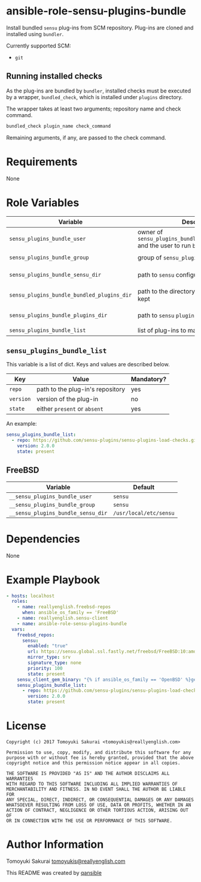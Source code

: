# ansible-role-sensu-plugins-bundle

Install bundled `sensu` plug-ins from SCM repository. Plug-ins are cloned and
installed using `bundler`.

Currently supported SCM:

* `git`

## Running installed checks

As the plug-ins are bundled by `bundler`, installed checks must be executed by
a wrapper, `bundled_check`, which is installed under `plugins` directory.

The wrapper takes at least two arguments; repository name and check command.

```sh
bundled_check plugin_name check_command
```

Remaining arguments, if any, are passed to the check command.

# Requirements

None

# Role Variables

| Variable | Description | Default |
|----------|-------------|---------|
| `sensu_plugins_bundle_user` | owner of `sensu_plugins_bundle_bundled_plugins_dir` and the user to run `bundle` | `{{ __sensu_plugins_bundle_user }}` |
| `sensu_plugins_bundle_group` | group of `sensu_plugins_bundle_user` | `{{ __sensu_plugins_bundle_group }}` |
| `sensu_plugins_bundle_sensu_dir` | path to `sensu` configuration directory | `{{ __sensu_plugins_bundle_sensu_dir }}` |
| `sensu_plugins_bundle_bundled_plugins_dir` | path to the directory where plug-ins are kept | `{{ sensu_plugins_bundle_sensu_dir }}/bundled_plugins` |
| `sensu_plugins_bundle_plugins_dir` | path to `sensu` `plugins` directory | `{{ sensu_plugins_bundle_sensu_dir }}/plugins` |
| `sensu_plugins_bundle_list` | list of plug-ins to manage (see below) | `[]` |

## `sensu_plugins_bundle_list`

This variable is a list of dict. Keys and values are described below.

| Key | Value | Mandatory? |
|-----|-------|------------|
| `repo` | path to the plug-in's repository | yes |
| `version` | version of the plug-in | no |
| `state` | either `present` or `absent` | yes |

An example:

```yaml
sensu_plugins_bundle_list:
  - repo: https://github.com/sensu-plugins/sensu-plugins-load-checks.git
    version: 2.0.0
    state: present
```

## FreeBSD

| Variable | Default |
|----------|---------|
| `__sensu_plugins_bundle_user` | `sensu` |
| `__sensu_plugins_bundle_group` | `sensu` |
| `__sensu_plugins_bundle_sensu_dir` | `/usr/local/etc/sensu` |

# Dependencies

None

# Example Playbook

```yaml
- hosts: localhost
  roles:
    - name: reallyenglish.freebsd-repos
      when: ansible_os_family == 'FreeBSD'
    - name: reallyenglish.sensu-client
    - name: ansible-role-sensu-plugins-bundle
  vars:
    freebsd_repos:
      sensu:
        enabled: "true"
        url: https://sensu.global.ssl.fastly.net/freebsd/FreeBSD:10:amd64/
        mirror_type: srv
        signature_type: none
        priority: 100
        state: present
    sensu_client_gem_binary: "{% if ansible_os_family == 'OpenBSD' %}gem{% else %}/opt/sensu/embedded/bin/gem{% endif %}"
    sensu_plugins_bundle_list:
      - repo: https://github.com/sensu-plugins/sensu-plugins-load-checks.git
        version: 2.0.0
        state: present
```

# License

```
Copyright (c) 2017 Tomoyuki Sakurai <tomoyukis@reallyenglish.com>

Permission to use, copy, modify, and distribute this software for any
purpose with or without fee is hereby granted, provided that the above
copyright notice and this permission notice appear in all copies.

THE SOFTWARE IS PROVIDED "AS IS" AND THE AUTHOR DISCLAIMS ALL WARRANTIES
WITH REGARD TO THIS SOFTWARE INCLUDING ALL IMPLIED WARRANTIES OF
MERCHANTABILITY AND FITNESS. IN NO EVENT SHALL THE AUTHOR BE LIABLE FOR
ANY SPECIAL, DIRECT, INDIRECT, OR CONSEQUENTIAL DAMAGES OR ANY DAMAGES
WHATSOEVER RESULTING FROM LOSS OF USE, DATA OR PROFITS, WHETHER IN AN
ACTION OF CONTRACT, NEGLIGENCE OR OTHER TORTIOUS ACTION, ARISING OUT OF
OR IN CONNECTION WITH THE USE OR PERFORMANCE OF THIS SOFTWARE.
```

# Author Information

Tomoyuki Sakurai <tomoyukis@reallyenglish.com>

This README was created by [qansible](https://github.com/trombik/qansible)

